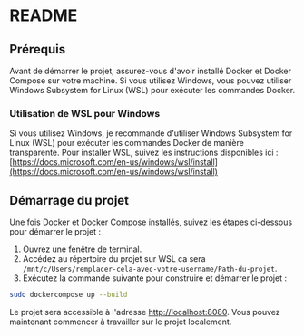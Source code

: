 # README

## Prérequis

Avant de démarrer le projet, assurez-vous d'avoir installé Docker et Docker Compose sur votre machine. Si vous utilisez Windows, vous pouvez utiliser Windows Subsystem for Linux (WSL) pour exécuter les commandes Docker.

### Utilisation de WSL pour Windows

Si vous utilisez Windows, je recommande d'utiliser Windows Subsystem for Linux (WSL) pour exécuter les commandes Docker de manière transparente. Pour installer WSL, suivez les instructions disponibles ici : [https://docs.microsoft.com/en-us/windows/wsl/install](https://docs.microsoft.com/en-us/windows/wsl/install)

## Démarrage du projet

Une fois Docker et Docker Compose installés, suivez les étapes ci-dessous pour démarrer le projet :

1. Ouvrez une fenêtre de terminal.
2. Accédez au répertoire du projet sur WSL ca sera `/mnt/c/Users/remplacer-cela-avec-votre-username/Path-du-projet`.
3. Exécutez la commande suivante pour construire et démarrer le projet :

```bash
sudo dockercompose up --build
```

Le projet sera accessible à l'adresse [http://localhost:8080](http://localhost:8080). Vous pouvez maintenant commencer à travailler sur le projet localement.
